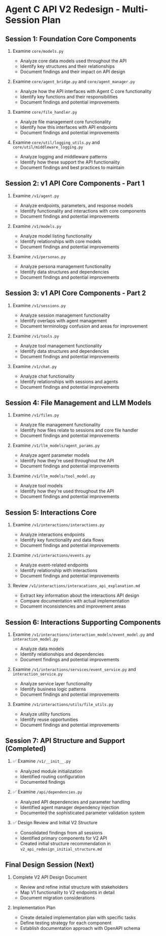 # Agent C API V2 Redesign - Multi-Session Plan

## Session 1: Foundation Core Components
1. Examine `core/models.py`
   - Analyze core data models used throughout the API
   - Identify key structures and their relationships
   - Document findings and their impact on API design

2. Examine `core/agent_bridge.py` and `core/agent_manager.py`
   - Analyze how the API interfaces with Agent C core functionality
   - Identify key functions and their responsibilities
   - Document findings and potential improvements

3. Examine `core/file_handler.py`
   - Analyze file management core functionality
   - Identify how this interfaces with API endpoints
   - Document findings and potential improvements

4. Examine `core/util/logging_utils.py` and `core/util/middleware_logging.py`
   - Analyze logging and middleware patterns
   - Identify how these support the API functionality
   - Document findings and best practices to maintain

## Session 2: v1 API Core Components - Part 1
1. Examine `/v1/agent.py`
   - Analyze endpoints, parameters, and response models
   - Identify functionality and interactions with core components
   - Document findings and potential improvements

2. Examine `/v1/models.py`
   - Analyze model listing functionality
   - Identify relationships with core models
   - Document findings and potential improvements

3. Examine `/v1/personas.py`
   - Analyze persona management functionality
   - Identify data structures and dependencies
   - Document findings and potential improvements

## Session 3: v1 API Core Components - Part 2
1. Examine `/v1/sessions.py`
   - Analyze session management functionality
   - Identify overlaps with agent management
   - Document terminology confusion and areas for improvement

2. Examine `/v1/tools.py`
   - Analyze tool management functionality
   - Identify data structures and dependencies
   - Document findings and potential improvements

3. Examine `/v1/chat.py`
   - Analyze chat functionality
   - Identify relationships with sessions and agents
   - Document findings and potential improvements

## Session 4: File Management and LLM Models
1. Examine `/v1/files.py`
   - Analyze file management functionality
   - Identify how files relate to sessions and core file handler
   - Document findings and potential improvements

2. Examine `/v1/llm_models/agent_params.py`
   - Analyze agent parameter models
   - Identify how they're used throughout the API
   - Document findings and potential improvements

3. Examine `/v1/llm_models/tool_model.py`
   - Analyze tool models
   - Identify how they're used throughout the API
   - Document findings and potential improvements

## Session 5: Interactions Core
1. Examine `/v1/interactions/interactions.py`
   - Analyze interactions endpoints
   - Identify key functionality and data flows
   - Document findings and potential improvements

2. Examine `/v1/interactions/events.py`
   - Analyze event-related endpoints
   - Identify relationship with interactions
   - Document findings and potential improvements

3. Review `/v1/interactions/interacations_api_explanation.md`
   - Extract key information about the interactions API design
   - Compare documentation with actual implementation
   - Document inconsistencies and improvement areas

## Session 6: Interactions Supporting Components
1. Examine `/v1/interactions/interaction_models/event_model.py` and `interaction_model.py`
   - Analyze data models
   - Identify relationships and dependencies
   - Document findings and potential improvements

2. Examine `/v1/interactions/services/event_service.py` and `interaction_service.py`
   - Analyze service layer functionality
   - Identify business logic patterns
   - Document findings and potential improvements

3. Examine `/v1/interactions/utils/file_utils.py`
   - Analyze utility functions
   - Identify reuse opportunities
   - Document findings and potential improvements

## Session 7: API Structure and Support (Completed)
1. ✅ Examine `/v1/__init__.py`
   - Analyzed module initialization
   - Identified routing configuration
   - Documented findings

2. ✅ Examine `/api/dependencies.py`
   - Analyzed API dependencies and parameter handling
   - Identified agent manager dependency injection
   - Documented the sophisticated parameter validation system

3. ✅ Design Review and Initial V2 Structure
   - Consolidated findings from all sessions
   - Identified primary components for V2 API
   - Created initial structure recommendation in `v2_api_redesign_initial_structure.md`

## Final Design Session (Next)
1. Complete V2 API Design Document
   - Review and refine initial structure with stakeholders
   - Map V1 functionality to V2 endpoints in detail
   - Document migration considerations

2. Implementation Plan
   - Create detailed implementation plan with specific tasks
   - Define testing strategy for each component
   - Establish documentation approach with OpenAPI schema